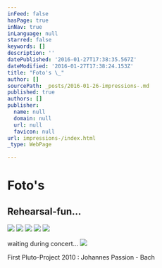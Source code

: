 ```yaml
---
inFeed: false
hasPage: true
inNav: true
inLanguage: null
starred: false
keywords: []
description: ''
datePublished: '2016-01-27T17:38:35.567Z'
dateModified: '2016-01-27T17:38:24.153Z'
title: "Foto's \_"
author: []
sourcePath: _posts/2016-01-26-impressions-.md
published: true
authors: []
publisher:
  name: null
  domain: null
  url: null
  favicon: null
url: impressions-/index.html
_type: WebPage

---
```

# Foto's  

## Rehearsal-fun...
![](https://s3-us-west-2.amazonaws.com/the-grid-img/p/e020a16d9f74464c0031c26cffc5bb5004d60dfa.jpg)
![](https://s3-us-west-2.amazonaws.com/the-grid-img/p/f2f4da0ed5c767e14f7cee4e35cfca7f9ccc4693.jpg)
![](https://s3-us-west-2.amazonaws.com/the-grid-img/p/923ee28b4a43f4d3c165e3010196cce965f57974.jpg)
![](https://s3-us-west-2.amazonaws.com/the-grid-img/p/83dc6798111785ad1993319f79f9ae747df72879.jpg)
![](https://s3-us-west-2.amazonaws.com/the-grid-img/p/140dc5202008cc914951aa965c618005eec4c38c.jpg)

waiting during concert...
![](https://s3-us-west-2.amazonaws.com/the-grid-img/p/253fc35041fd7c62d35adf84079594ec484430d0.jpg)

First Pluto-Project 2010 :  Johannes Passion - Bach